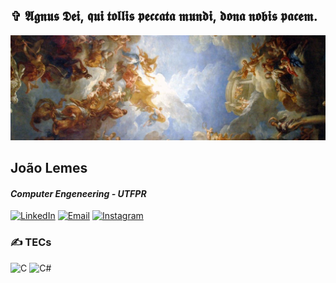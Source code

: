 ## ✞ 𝕬𝖌𝖓𝖚𝖘 𝕯𝖊𝖎, 𝖖𝖚𝖎 𝖙𝖔𝖑𝖑𝖎𝖘 𝖕𝖊𝖈𝖈𝖆𝖙𝖆 𝖒𝖚𝖓𝖉𝖎, 𝖉𝖔𝖓𝖆 𝖓𝖔𝖇𝖎𝖘 𝖕𝖆𝖈𝖊𝖒. 
![](https://github.com/Joao-VLemes/Joao-VLemes/blob/main/banner.jpg)


## João Lemes
#### *Computer Engeneering - UTFPR*

[![LinkedIn](https://img.shields.io/badge/LinkedIn-0077B5?style=for-the-badge&logo=linkedin&logoColor=white)](https://www.linkedin.com/in/SEU_USUARIO)
[![Email](https://img.shields.io/badge/E--mail-EA4335?style=for-the-badge&logo=gmail&logoColor=white)](mailto:joaovictorcardoso@alunos.utfpr.edu.br)
[![Instagram](https://img.shields.io/badge/Instagram-%23E4405F.svg?style=for-the-badge&logo=Instagram&logoColor=white)](https://instagram.com/@joaov.lems)   


### ✍️ TECs
![C](https://img.shields.io/badge/C-00599C?style=for-the-badge&logo=c&logoColor=white)
![C#](https://img.shields.io/badge/C%23-239120?style=for-the-badge&logo=c-sharp&logoColor=white)


